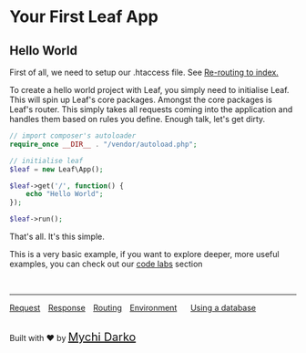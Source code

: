 # Your First Leaf App
## Hello World
First of all, we need to setup our .htaccess file. See [Re-routing to index.](2.1intro/htaccess)

To create a hello world project with Leaf, you simply need to initialise Leaf. This will spin up Leaf's core packages. Amongst the core packages is Leaf's router. This simply takes all requests coming into the application and handles them based on rules you define. Enough talk, let's get dirty.

```php
// import composer's autoloader
require_once __DIR__ . "/vendor/autoload.php";

// initialise leaf
$leaf = new Leaf\App();

$leaf->get('/', function() {
	echo "Hello World";
});

$leaf->run();
```
That's all. It's this simple.

This is a very basic example, if you want to explore deeper, more useful examples, you can check out our [code labs](codelabs/) section

<br>
<hr>

<a href="#/leaf/v/2.1-apha/http/request" style="margin: 0px">Request</a>
<a href="#/leaf/v/2.1-apha/http/response" style="margin: 0px 10px;">Response</a>
<a href="#/leaf/v/2.1-apha/routing" style="margin: 0px; 10px;">Routing</a>
<a href="#/leaf/v/2.1-apha/environment" style="margin: 0px 10px;">Environment</a>
<a href="#/leaf/v/2.1-apha/database" style="margin: 0px 10px;">Using a database</a>

<br>
Built with ❤ by <a href="https://mychi.netlify.app" style="font-size: 20px; color: #111;" target="_blank">Mychi Darko</a>